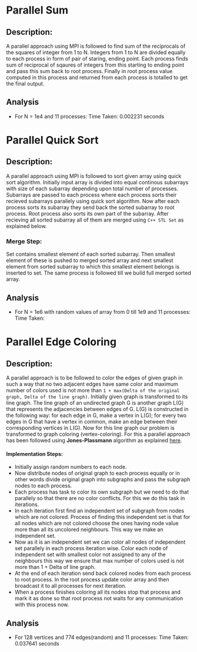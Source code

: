 # Parallel Sum

## Description:

A parallel approach using MPI is followed to find sum of the reciprocals of the squares of integer from 1 to N. Integers from 1 to N are divided equally to each process in form of pair of staring, ending point. Each process finds sum of reciprocal of sqaures of integers from this starting to ending point and pass this sum back to root process. Finally in root process value computed in this process and returned from each process is totalled to get the final output.

## Analysis

- For N = 1e4 and 11 processes: Time Taken: 0.002231 seconds

# Parallel Quick Sort

## Description:

A parallel approach using MPI is followed to sort given array using quick sort algorithm. Initially input array is divided into equal continous subarrays with size of each
subarray depending upon total number of processes. Subarrays are passed to each process where each process sorts their recieved subarrays parallely using quick sort
algorithm. Now after each process sorts its subarray they send back the sorted subarray to root process. Root process also sorts its own part of the subarray.
After recieving all sorted subarray all of them are merged using `C++ STL Set` as explained below.

### Merge Step:

Set contains smallest element of each sorted subarray. Then smallest element of these is pushed to merged sorted array and next smallest element from sorted
subarray to which this smallest element belongs is inserted to set. The same process is followed till we build full merged sorted array.

## Analysis

- For N = 1e6 with random values of array from 0 till 1e9 and 11 processes: Time Taken:

# Parallel Edge Coloring

## Description:

A parallel approach is to be followed to color the edges of given graph in such a way that no two adjacent edges have same color and maximum number of colors used is not more than `1 + max(Delta of the original graph, Delta of the line graph)`. Initially given graph is transformed to its line graph. The line graph of an undirected graph G is another graph L(G) that represents the adjacencies between edges of G. L(G) is constructed in the following way: for each edge in G, make a vertex in L(G); for every two edges in G that have a vertex in common, make an edge between their corresponding vertices in L(G). Now for this line graph our problem is transformed to graph coloring (vertex-coloring). For this a parallel approach has been followed using **Jones-Plassmann** algorithm as explained [here](https://ireneli.eu/2015/10/26/parallel-graph-coloring-algorithms/).

#### Implementation Steps:

- Initially assign random numbers to each node.
- Now distribute nodes of original graph to each process equally or in other words divide original graph into subgraphs and pass the subgraph nodes to each process.
- Each process has task to color its own subgraph but we need to do that parallely so that there are no color conflicts. For this we do this task in iterations.
- In each iteration first find an independent set of subgraph from nodes which are not colored. Process of finding this independent set is that for all nodes which are not colored choose the ones having node value more than all its uncolored neighbours. This way we make an independent set.
- Now as it is an independent set we can color all nodes of independent set parallely in each process iteration wise. Color each node of independent set with smallest color not assigned to any of the neighbours this way we ensure that max number of colors used is not more than 1 + Delta of line graph.
- At the end of each iteration send back colored nodes from each process to root process. In the root process update color array and then broadcast it to all processes for next iteration.
- When a process finishes coloring all its nodes stop that process and mark it as done so that root process not waits for any communication with this process now.

## Analysis

- For 128 vertices and 774 edges(random) and 11 processes: Time Taken: 0.037641 seconds
